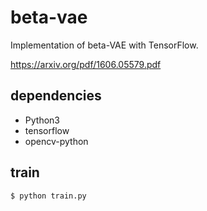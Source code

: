 # beta-vae
Implementation of beta-VAE with TensorFlow.

https://arxiv.org/pdf/1606.05579.pdf

## dependencies
- Python3
- tensorflow
- opencv-python

## train
```
$ python train.py
```
